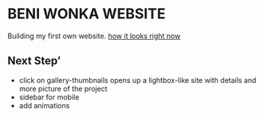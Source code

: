 # BENI WONKA WEBSITE

Building my first own website. 
[how it looks right now](https://beniwonka.github.io/beniwonka-website/)


## Next Step’ 

* click on gallery-thumbnails opens up a lightbox-like site with details and more picture of the project
* sidebar for mobile
* add animations 
